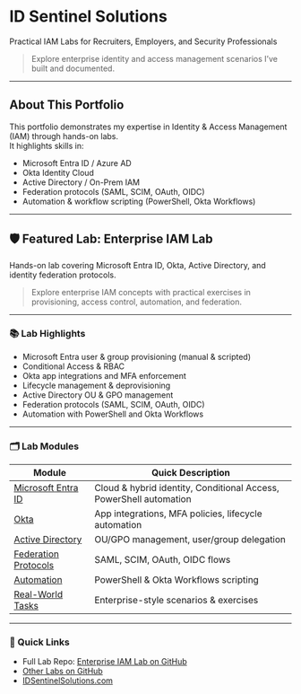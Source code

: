 # ID Sentinel Solutions
Practical IAM Labs for Recruiters, Employers, and Security Professionals  
> Explore enterprise identity and access management scenarios I’ve built and documented.

---

## About This Portfolio
This portfolio demonstrates my expertise in Identity & Access Management (IAM) through hands-on labs.  
It highlights skills in:

- Microsoft Entra ID / Azure AD
- Okta Identity Cloud
- Active Directory / On-Prem IAM
- Federation protocols (SAML, SCIM, OAuth, OIDC)
- Automation & workflow scripting (PowerShell, Okta Workflows)

---

## 🛡️ Featured Lab: Enterprise IAM Lab
Hands-on lab covering Microsoft Entra ID, Okta, Active Directory, and identity federation protocols.  

> Explore enterprise IAM concepts with practical exercises in provisioning, access control, automation, and federation.

---

### 📚 Lab Highlights
- Microsoft Entra user & group provisioning (manual & scripted)  
- Conditional Access & RBAC  
- Okta app integrations and MFA enforcement  
- Lifecycle management & deprovisioning  
- Active Directory OU & GPO management  
- Federation protocols (SAML, SCIM, OAuth, OIDC)  
- Automation with PowerShell and Okta Workflows

---

### 🗂️ Lab Modules

| Module | Quick Description |
|--------|------------------|
| [Microsoft Entra ID](./entra/) | Cloud & hybrid identity, Conditional Access, PowerShell automation |
| [Okta](./okta/) | App integrations, MFA policies, lifecycle automation |
| [Active Directory](./activedirectory/) | OU/GPO management, user/group delegation |
| [Federation Protocols](./federation-protocols/) | SAML, SCIM, OAuth, OIDC flows |
| [Automation](./automation/) | PowerShell & Okta Workflows scripting |
| [Real-World Tasks](./real-world-tasks.md) | Enterprise-style scenarios & exercises |

---

### 🔗 Quick Links
- Full Lab Repo: [Enterprise IAM Lab on GitHub](https://github.com/ColiverSEC/Enterprise-IAM-Lab)  
- [Other Labs on GitHub](https://github.com/ColiverSEC)  
- [IDSentinelSolutions.com](https://www.IDSentinelSolutions.com)


